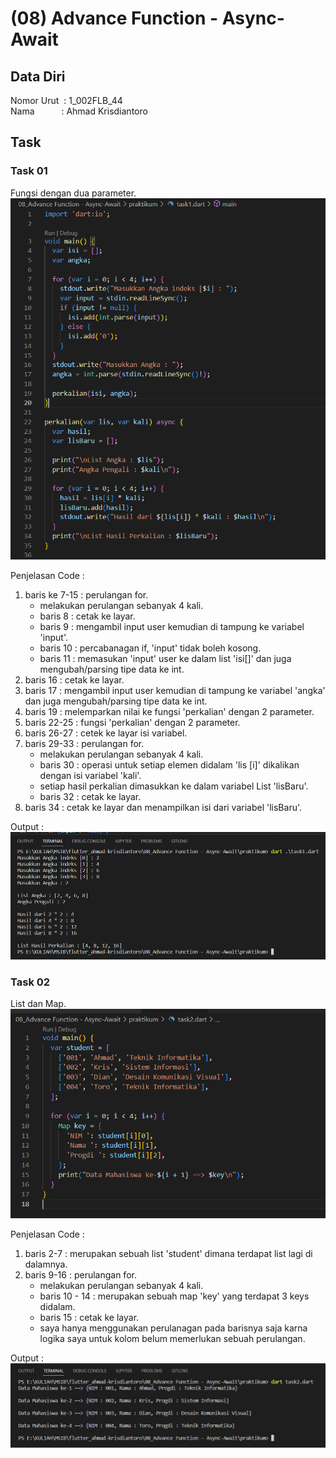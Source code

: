 # (08) Advance Function - Async-Await

## Data Diri
Nomor Urut &nbsp;: 1_002FLB_44<br>
Nama &emsp;&emsp;&ensp;&nbsp;: Ahmad Krisdiantoro

## Task
### Task 01
Fungsi dengan dua parameter.<br>
![task1](/08_Advance%20Function%20-%20Async-Await/screenshots/task1.png)

Penjelasan Code :
1. baris ke 7-15 : perulangan for.
    - melakukan perulangan sebanyak 4 kali.
    - baris 8 : cetak ke layar.
    - baris 9 : mengambil input user kemudian di tampung ke variabel 'input'.
    - baris 10 : percabanagan if, 'input' tidak boleh kosong.
    - baris 11 : memasukan 'input' user ke dalam list 'isi[]' dan juga mengubah/parsing tipe data ke int.
2. baris 16 : cetak ke layar.
3. baris 17 : mengambil input user kemudian di tampung ke variabel 'angka' dan juga mengubah/parsing tipe data ke int.
4. baris 19 : melemparkan nilai ke fungsi 'perkalian' dengan 2 parameter.
5. baris 22-25 : fungsi 'perkalian' dengan 2 parameter.
6. baris 26-27 : cetek ke layar isi variabel.
7. baris 29-33 : perulangan for.
    - melakukan perulangan sebanyak 4 kali.
    - baris 30 : operasi untuk setiap elemen didalam 'lis [i]' dikalikan dengan isi variabel 'kali'.
    - setiap hasil perkalian dimasukkan ke dalam variabel List 'lisBaru'.
    - baris 32 : cetak ke layar.
8. baris 34 : cetak ke layar dan menampilkan isi dari variabel 'lisBaru'.

Output : <br>
![outputTask1](/08_Advance%20Function%20-%20Async-Await/screenshots/outputTask1.png)

### Task 02
List dan Map.<br>
![task2](/08_Advance%20Function%20-%20Async-Await/screenshots/task2.png)

Penjelasan Code : 
1. baris 2-7 : merupakan sebuah list 'student' dimana terdapat list lagi di dalamnya.
2. baris 9-16 : perulangan for.
    - melakukan perulangan sebanyak 4 kali.
    - baris 10 - 14 : merupakan sebuah map 'key' yang terdapat 3 keys didalam.
    - baris 15 : cetak ke layar.
    - saya hanya menggunakan perulanagan pada barisnya saja karna logika saya untuk kolom belum memerlukan sebuah perulangan.

Output : <br> 
![outputTask2](/08_Advance%20Function%20-%20Async-Await/screenshots/outputTask2.png)